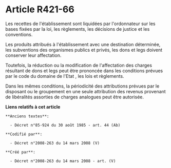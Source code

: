 # Article R421-66

Les recettes de l'établissement sont liquidées par l'ordonnateur sur les bases fixées par la loi, les règlements, les
décisions de justice et les conventions.

Les produits attribués à l'établissement avec une destination déterminée, les subventions des organismes publics et privés,
les dons et legs doivent conserver leur affectation.

Toutefois, la réduction ou la modification de l'affectation des charges résultant de dons et legs peut être prononcée dans
les conditions prévues par le code du domaine de l'Etat , les lois et règlements.

Dans les mêmes conditions, la périodicité des attributions prévues par le disposant ou le groupement en une seule attribution
des revenus provenant de libéralités assorties de charges analogues peut être autorisée.

**Liens relatifs à cet article**

	**Anciens textes**:

	  - Décret n°85-924 du 30 août 1985 - art. 44 (Ab)

	**Codifié par**:

	  - Décret n°2008-263 du 14 mars 2008 (V)

	**Créé par**:

	  - Décret n°2008-263 du 14 mars 2008 - art. (V)
